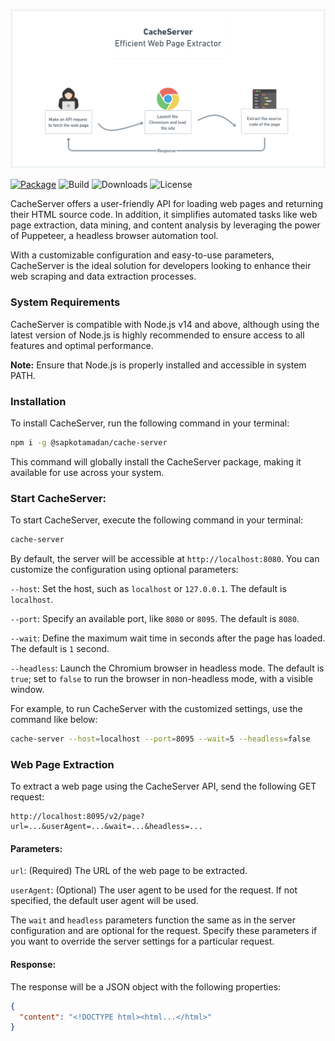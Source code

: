 ![CacheServer - Efficient Web Page Extractor](/public/assets/cache-server-diagram.png)

[![Package](https://img.shields.io/npm/v/@sapkotamadan/cache-server?logo=npm)](https://www.npmjs.com/package/@sapkotamadan/cache-server)
![Build](https://img.shields.io/github/actions/workflow/status/remotemerge/cache-server/production.yml?logo=github)
![Downloads](https://img.shields.io/npm/dt/@sapkotamadan/cache-server)
![License](https://img.shields.io/npm/l/@sapkotamadan/cache-server)

CacheServer offers a user-friendly API for loading web pages and returning their HTML source code. In addition, it simplifies automated tasks like web page extraction, data mining, and content analysis by leveraging the power of Puppeteer, a headless browser automation tool.

With a customizable configuration and easy-to-use parameters, CacheServer is the ideal solution for developers looking to enhance their web scraping and data extraction processes.

### System Requirements

CacheServer is compatible with Node.js v14 and above, although using the latest version of Node.js is highly recommended to ensure access to all features and optimal performance.

**Note:** Ensure that Node.js is properly installed and accessible in system PATH.

### Installation

To install CacheServer, run the following command in your terminal:

```bash
npm i -g @sapkotamadan/cache-server
```

This command will globally install the CacheServer package, making it available for use across your system.

### Start CacheServer:

To start CacheServer, execute the following command in your terminal:

```bash
cache-server
```

By default, the server will be accessible at `http://localhost:8080`. You can customize the configuration using optional parameters:

`--host`: Set the host, such as `localhost` or `127.0.0.1`. The default is `localhost`.

`--port`: Specify an available port, like `8080` or `8095`. The default is `8080`.

`--wait`: Define the maximum wait time in seconds after the page has loaded. The default is `1` second.

`--headless`: Launch the Chromium browser in headless mode. The default is `true`; set to `false` to run the browser in non-headless mode, with a visible window.

For example, to run CacheServer with the customized settings, use the command like below:

```bash
cache-server --host=localhost --port=8095 --wait=5 --headless=false
```

### Web Page Extraction

To extract a web page using the CacheServer API, send the following GET request:

```
http://localhost:8095/v2/page?url=...&userAgent=...&wait=...&headless=...
```

#### Parameters:

`url`: (Required) The URL of the web page to be extracted.

`userAgent`: (Optional) The user agent to be used for the request. If not specified, the default user agent will be used.

The `wait` and `headless` parameters function the same as in the server configuration and are optional for the request. Specify these parameters if you want to override the server settings for a particular request.

#### Response:

The response will be a JSON object with the following properties:

```json
{
  "content": "<!DOCTYPE html><html...</html>"
}
```